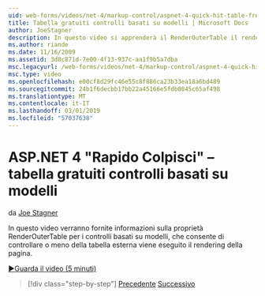 ```yaml
---
uid: web-forms/videos/net-4/markup-control/aspnet-4-quick-hit-table-free-templated-controls
title: Tabella gratuiti controlli basati su modelli | Microsoft Docs
author: JoeStagner
description: In questo video si apprenderà il RenderOuterTable il rendering di proprietà per i controlli basati su modelli, che consente di controllare se è o meno della tabella esterna...
ms.author: riande
ms.date: 11/16/2009
ms.assetid: 3d8c871d-7e00-4f13-937c-aa1f9b5a7dba
msc.legacyurl: /web-forms/videos/net-4/markup-control/aspnet-4-quick-hit-table-free-templated-controls
msc.type: video
ms.openlocfilehash: e00cf8d29fc46e55c8f886ca23b33ea18a6bd489
ms.sourcegitcommit: 24b1f6decbb17bb22a45166e5fdb0845c65af498
ms.translationtype: MT
ms.contentlocale: it-IT
ms.lasthandoff: 03/01/2019
ms.locfileid: "57037638"
---
```

<a name="aspnet-4-quick-hit--table-free-templated-controls"></a>ASP.NET 4 "Rapido Colpisci" – tabella gratuiti controlli basati su modelli
====================
da [Joe Stagner](https://github.com/JoeStagner)

In questo video verranno fornite informazioni sulla proprietà RenderOuterTable per i controlli basati su modelli, che consente di controllare o meno della tabella esterna viene eseguito il rendering della pagina. 

[&#9654;Guarda il video (5 minuti)](https://channel9.msdn.com/Blogs/ASP-NET-Site-Videos/aspnet-4-quick-hit-table-free-templated-controls)

> [!div class="step-by-step"]
> [Precedente](aspnet-4-quick-hit-new-rendering-option-for-check-box-lists-and-radio-button-lists.md)
> [Successivo](aspnet-4-quick-hit-tableless-menu-control.md)

